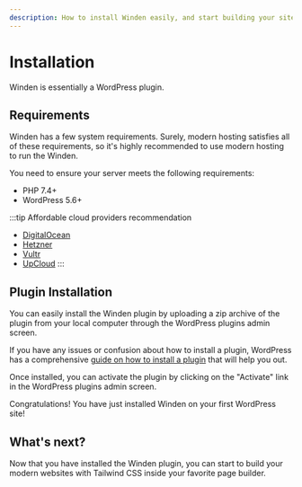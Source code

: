 ```yaml
---
description: How to install Winden easily, and start building your site with Tailwind CSS in no time.
---
```


# Installation

Winden is essentially a WordPress plugin.

## Requirements

Winden has a few system requirements. Surely, modern hosting satisfies all of these requirements, so it's highly recommended to use modern hosting to run the Winden.

You need to ensure your server meets the following requirements:

- PHP 7.4+
- WordPress 5.6+

:::tip Affordable cloud providers recommendation
- [DigitalOcean](https://m.do.co/c/acb41ca21dc2)
- [Hetzner](https://hetzner.cloud/?ref=J37mHc19fUpr)
- [Vultr](https://www.vultr.com/?ref=9229166-8H)
- [UpCloud](https://upcloud.com/signup/?promo=577ESS)
:::

## Plugin Installation

You can easily install the Winden plugin by uploading a zip archive of the plugin from your local computer through the WordPress plugins admin screen.

If you have any issues or confusion about how to install a plugin, WordPress has a comprehensive [guide on how to install a plugin](https://wordpress.org/support/article/managing-plugins/#upload-via-wordpress-admin) that will help you out.

Once installed, you can activate the plugin by clicking on the "Activate" link in the WordPress plugins admin screen.

Congratulations! You have just installed Winden on your first WordPress site!

## What's next?

Now that you have installed the Winden plugin, you can start to build your modern websites with Tailwind CSS inside your favorite page builder.